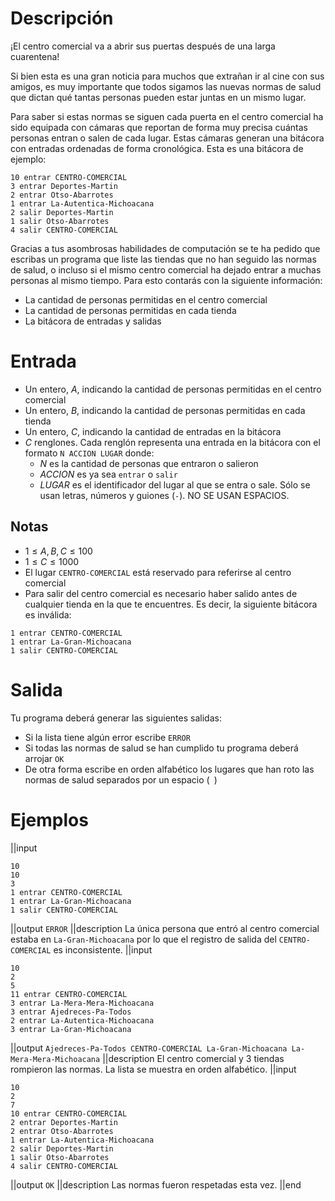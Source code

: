 # Descripción

¡El centro comercial va a abrir sus puertas después de una larga cuarentena!

Si bien esta es una gran noticia para muchos que extrañan ir al cine con sus amigos, es muy importante que todos sigamos las nuevas normas de salud que dictan qué tantas personas pueden estar juntas en un mismo lugar.

Para saber si estas normas se siguen cada puerta en el centro comercial ha sido equipada con cámaras que reportan de forma muy precisa cuántas personas entran o salen de cada lugar. Estas cámaras generan una bitácora con entradas ordenadas de forma cronológica. Esta es una bitácora de ejemplo:

```
10 entrar CENTRO-COMERCIAL
3 entrar Deportes-Martin
2 entrar Otso-Abarrotes
1 entrar La-Autentica-Michoacana
2 salir Deportes-Martin
1 salir Otso-Abarrotes
4 salir CENTRO-COMERCIAL
```

Gracias a tus asombrosas habilidades de computación se te ha pedido que escribas un programa que liste las tiendas que no han seguido las normas de salud, o incluso si el mismo centro comercial ha dejado entrar a muchas personas al mismo tiempo. Para esto contarás con la siguiente información:

- La cantidad de personas permitidas en el centro comercial
- La cantidad de personas permitidas en cada tienda
- La bitácora de entradas y salidas

# Entrada

- Un entero, $A$, indicando la cantidad de personas permitidas en el centro comercial
- Un entero, $B$, indicando la cantidad de personas permitidas en cada tienda
- Un entero, $C$, indicando la cantidad de entradas en la bitácora
- $C$ renglones. Cada renglón representa una entrada en la bitácora con el formato `N ACCION LUGAR` donde:
  - $N$ es la cantidad de personas que entraron o salieron
  - $ACCION$ es ya sea `entrar` o `salir`
  - $LUGAR$ es el identificador del lugar al que se entra o sale. Sólo se usan letras, números y guiones (`-`). NO SE USAN ESPACIOS.

## Notas

- $1 \le A, B, C \le 100$
- $1 \le C \le 1000$
- El lugar `CENTRO-COMERCIAL` está reservado para referirse al centro comercial
- Para salir del centro comercial es necesario haber salido antes de cualquier tienda en la que te encuentres. Es decir, la siguiente bitácora es inválida:

```
1 entrar CENTRO-COMERCIAL
1 entrar La-Gran-Michoacana
1 salir CENTRO-COMERCIAL
```

# Salida

Tu programa deberá generar las siguientes salidas:
- Si la lista tiene algún error escribe `ERROR`
- Si todas las normas de salud se han cumplido tu programa deberá arrojar `OK`
- De otra forma escribe en orden alfabético los lugares que han roto las normas de salud separados por un espacio (` `)

# Ejemplos

||input
```
10
10
3
1 entrar CENTRO-COMERCIAL
1 entrar La-Gran-Michoacana
1 salir CENTRO-COMERCIAL
```
||output
`ERROR`
||description
La única persona que entró al centro comercial estaba en `La-Gran-Michoacana` por lo que el registro de salida del `CENTRO-COMERCIAL` es inconsistente.
||input
```
10
2
5
11 entrar CENTRO-COMERCIAL
3 entrar La-Mera-Mera-Michoacana
3 entrar Ajedreces-Pa-Todos
2 entrar La-Autentica-Michoacana
3 entrar La-Gran-Michoacana
```
||output
`Ajedreces-Pa-Todos CENTRO-COMERCIAL La-Gran-Michoacana La-Mera-Mera-Michoacana`
||description
El centro comercial y 3 tiendas rompieron las normas. La lista se muestra en orden alfabético.
||input
```
10
2
7
10 entrar CENTRO-COMERCIAL
2 entrar Deportes-Martin
2 entrar Otso-Abarrotes
1 entrar La-Autentica-Michoacana
2 salir Deportes-Martin
1 salir Otso-Abarrotes
4 salir CENTRO-COMERCIAL
```
||output
`OK`
||description
Las normas fueron respetadas esta vez.
||end
